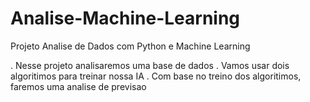 # Analise-Machine-Learning

Projeto Analise de Dados com Python e Machine Learning

. Nesse projeto analisaremos uma base de dados
. Vamos usar dois algoritimos para treinar nossa IA
. Com base no treino dos algoritimos, faremos uma analise de previsao
